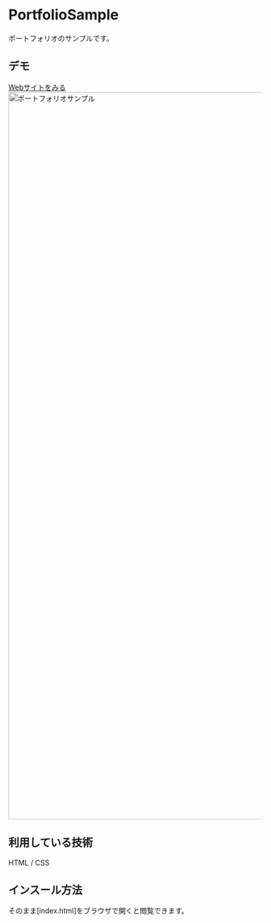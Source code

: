 PortfolioSample
====

ポートフォリオのサンプルです。

## デモ
[Webサイトをみる](https://yu-jp-portfolio-sample.herokuapp.com/)
<img width="1440" alt="ポートフォリオサンプル" src="https://user-images.githubusercontent.com/85919648/124373581-5e654180-dcce-11eb-91a4-b66908273a07.png">

## 利用している技術
HTML / CSS

## インスール方法
そのまま[index.html]をブラウザで開くと閲覧できます。

